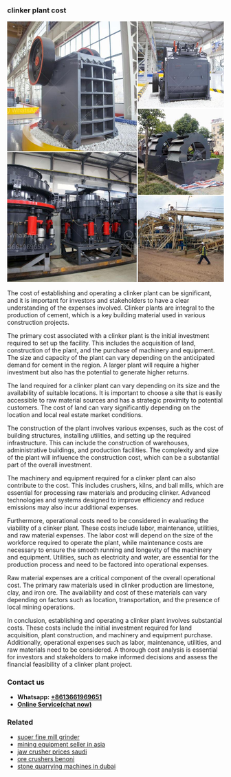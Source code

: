 <h3>clinker plant cost</h3><img src='1708332594.jpg' alt=''><p>The cost of establishing and operating a clinker plant can be significant, and it is important for investors and stakeholders to have a clear understanding of the expenses involved. Clinker plants are integral to the production of cement, which is a key building material used in various construction projects.</p><p>The primary cost associated with a clinker plant is the initial investment required to set up the facility. This includes the acquisition of land, construction of the plant, and the purchase of machinery and equipment. The size and capacity of the plant can vary depending on the anticipated demand for cement in the region. A larger plant will require a higher investment but also has the potential to generate higher returns.</p><p>The land required for a clinker plant can vary depending on its size and the availability of suitable locations. It is important to choose a site that is easily accessible to raw material sources and has a strategic proximity to potential customers. The cost of land can vary significantly depending on the location and local real estate market conditions.</p><p>The construction of the plant involves various expenses, such as the cost of building structures, installing utilities, and setting up the required infrastructure. This can include the construction of warehouses, administrative buildings, and production facilities. The complexity and size of the plant will influence the construction cost, which can be a substantial part of the overall investment.</p><p>The machinery and equipment required for a clinker plant can also contribute to the cost. This includes crushers, kilns, and ball mills, which are essential for processing raw materials and producing clinker. Advanced technologies and systems designed to improve efficiency and reduce emissions may also incur additional expenses.</p><p>Furthermore, operational costs need to be considered in evaluating the viability of a clinker plant. These costs include labor, maintenance, utilities, and raw material expenses. The labor cost will depend on the size of the workforce required to operate the plant, while maintenance costs are necessary to ensure the smooth running and longevity of the machinery and equipment. Utilities, such as electricity and water, are essential for the production process and need to be factored into operational expenses.</p><p>Raw material expenses are a critical component of the overall operational cost. The primary raw materials used in clinker production are limestone, clay, and iron ore. The availability and cost of these materials can vary depending on factors such as location, transportation, and the presence of local mining operations.</p><p>In conclusion, establishing and operating a clinker plant involves substantial costs. These costs include the initial investment required for land acquisition, plant construction, and machinery and equipment purchase. Additionally, operational expenses such as labor, maintenance, utilities, and raw materials need to be considered. A thorough cost analysis is essential for investors and stakeholders to make informed decisions and assess the financial feasibility of a clinker plant project.</p><h3>Contact us</h3><ul><li><strong>Whatsapp:&nbsp;<a href="https://wa.me/8613661969651">+8613661969651</a></strong></li><li><a href="https://swt.shibang-china.com/?git&amp;zhl&amp;clinker plant cost"><strong>Online Service(chat now)</strong></a></li></ul><h3>Related</h3><ul><li><a href='suoer fine mill grinder.md'>suoer fine mill grinder</a></li><li><a href='mining equipment seller in asia.md'>mining equipment seller in asia</a></li><li><a href='jaw crusher prices saudi.md'>jaw crusher prices saudi</a></li><li><a href='ore crushers benoni.md'>ore crushers benoni</a></li><li><a href='stone quarrying machines in dubai.md'>stone quarrying machines in dubai</a></li></ul>